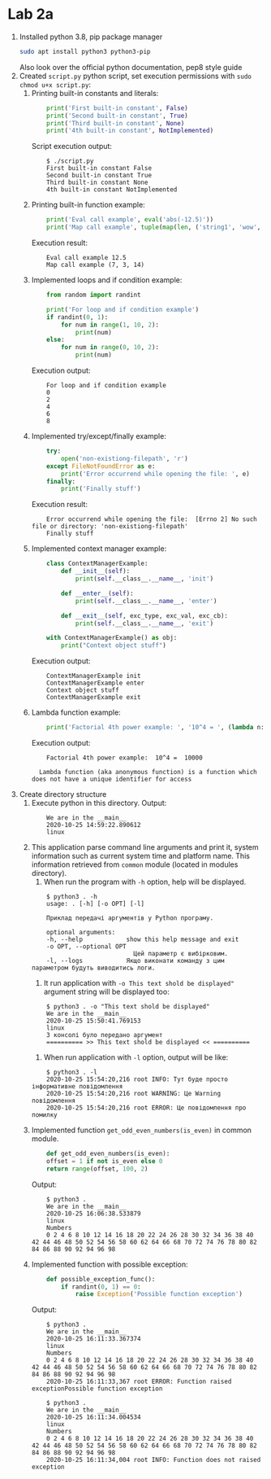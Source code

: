 # Lab 2a
1. Installed python 3.8, pip package manager
   ```bash
   sudo apt install python3 python3-pip
   ```
   Also look over the official python documentation, pep8 style guide
1. Created `script.py` python script, set execution permissions with `sudo chmod u+x script.py`:
   1. Printing built-in constants and literals:
        ```python
            print('First built-in constant', False)
            print('Second built-in constant', True)
            print('Third built-in constant', None)
            print('4th built-in constant', NotImplemented)
        ```
        Script execution output:
        ```
            $ ./script.py 
            First built-in constant False
            Second built-in constant True
            Third built-in constant None
            4th built-in constant NotImplemented
        ```
   1. Printing built-in function example:
        ```python
            print('Eval call example', eval('abs(-12.5)'))
            print('Map call example', tuple(map(len, ('string1', 'wow', 'another string'))))
        ```
        Execution result:
        ```
            Eval call example 12.5
            Map call example (7, 3, 14)
        ```
   1. Implemented loops and if condition example:
        ```python
            from random import randint

            print('For loop and if condition example')
            if randint(0, 1):
                for num in range(1, 10, 2):
                    print(num)
            else:
                for num in range(0, 10, 2):
                    print(num)
        ```
        Execution output:
        ```
            For loop and if condition example
            0
            2
            4
            6
            8
        ``` 
   1. Implemented try/except/finally example:
        ```python
            try:
                open('non-existiong-filepath', 'r')
            except FileNotFoundError as e:
                print('Error occurrend while opening the file: ', e)
            finally:
                print('Finally stuff')
        ``` 
        Execution result:
        ```
            Error occurrend while opening the file:  [Errno 2] No such file or directory: 'non-existiong-filepath'
            Finally stuff
        ```
   1. Implemented context manager example:
        ```python
            class ContextManagerExample:
                def __init__(self):
                    print(self.__class__.__name__, 'init')

                def __enter__(self):
                    print(self.__class__.__name__, 'enter')

                def __exit__(self, exc_type, exc_val, exc_cb):
                    print(self.__class__.__name__, 'exit')

            with ContextManagerExample() as obj:
                print("Context object stuff")
        ```
        Execution output: 
        ```
            ContextManagerExample init
            ContextManagerExample enter
            Context object stuff
            ContextManagerExample exit
        ```
   1. Lambda function example:
        ```python
            print('Factorial 4th power example: ', '10^4 = ', (lambda n: n*n*n*n)(10))
        ```
        Execution output:
        ```
            Factorial 4th power example:  10^4 =  10000
        ```
            Lambda function (aka anonymous function) is a function which does not have a unique identifier for access
1. Create directory structure
   1. Execute python in this directory. Output:
        ```
            We are in the __main__
            2020-10-25 14:59:22.890612
            linux
        ```
   1. This application parse command line arguments and print it, system information such as current system time and platform name. This information retrieved from `common` module (located in modules directory).
      1. When run the program with `-h` option, help will be displayed.
        ```
            $ python3 . -h
            usage: . [-h] [-o OPT] [-l]

            Приклад передачі аргументів у Python програму.

            optional arguments:
            -h, --help            show this help message and exit
            -o OPT, --optional OPT
                                    Цей параметр є вибірковим.
            -l, --logs            Якщо виконати команду з цим параметром будуть виводитись логи.
        ``` 
      1. It run application with `-o This text shold be displayed"` argument string will be displayed too:
        ```
            $ python3 . -o "This text shold be displayed"
            We are in the __main__
            2020-10-25 15:50:41.769153
            linux
            З консолі було передано аргумент
            ========== >> This text shold be displayed << ==========
        ```
      1. When run application with `-l` option, output will be like:
        ```
            $ python3 . -l
            2020-10-25 15:54:20,216 root INFO: Тут буде просто інформативне повідомлення
            2020-10-25 15:54:20,216 root WARNING: Це Warning повідомлення
            2020-10-25 15:54:20,216 root ERROR: Це повідомлення про помилку
        ```
   1. Implemented function `get_odd_even_numbers(is_even)` in common module. 
        ```python
            def get_odd_even_numbers(is_even):
            offset = 1 if not is_even else 0
            return range(offset, 100, 2)
        ```
        Output:
        ```
            $ python3 .
            We are in the __main__
            2020-10-25 16:06:38.533879
            linux
            Numbers
            0 2 4 6 8 10 12 14 16 18 20 22 24 26 28 30 32 34 36 38 40 42 44 46 48 50 52 54 56 58 60 62 64 66 68 70 72 74 76 78 80 82 84 86 88 90 92 94 96 98
        ```
   1. Implemented function with possible exception:
        ```python
            def possible_exception_func():
                if randint(0, 1) == 0:
                    raise Exception('Possible function exception')
        ```
        Output:
        ```
            $ python3 .
            We are in the __main__
            2020-10-25 16:11:33.367374
            linux
            Numbers
            0 2 4 6 8 10 12 14 16 18 20 22 24 26 28 30 32 34 36 38 40 42 44 46 48 50 52 54 56 58 60 62 64 66 68 70 72 74 76 78 80 82 84 86 88 90 92 94 96 98 
            2020-10-25 16:11:33,367 root ERROR: Function raised exceptionPossible function exception

            $ python3 .
            We are in the __main__
            2020-10-25 16:11:34.004534
            linux
            Numbers
            0 2 4 6 8 10 12 14 16 18 20 22 24 26 28 30 32 34 36 38 40 42 44 46 48 50 52 54 56 58 60 62 64 66 68 70 72 74 76 78 80 82 84 86 88 90 92 94 96 98 
            2020-10-25 16:11:34,004 root INFO: Function does not raised exception
        ```